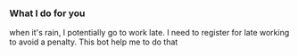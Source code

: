 ### What I do for you
when it's rain, I potentially go to work late. I need to register for late working to avoid a penalty. This bot help me to do that
